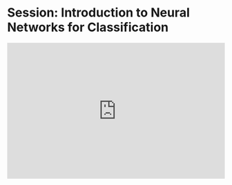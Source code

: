 <h1>Session: Introduction to Neural Networks for Classification</h1>
<iframe width="100%" height="315" src="https://www.youtube.com/embed/LBE7BGdoEfU" title="YouTube video player" frameborder="0" allow="accelerometer; autoplay; clipboard-write; encrypted-media; gyroscope; picture-in-picture" allowfullscreen></iframe>
